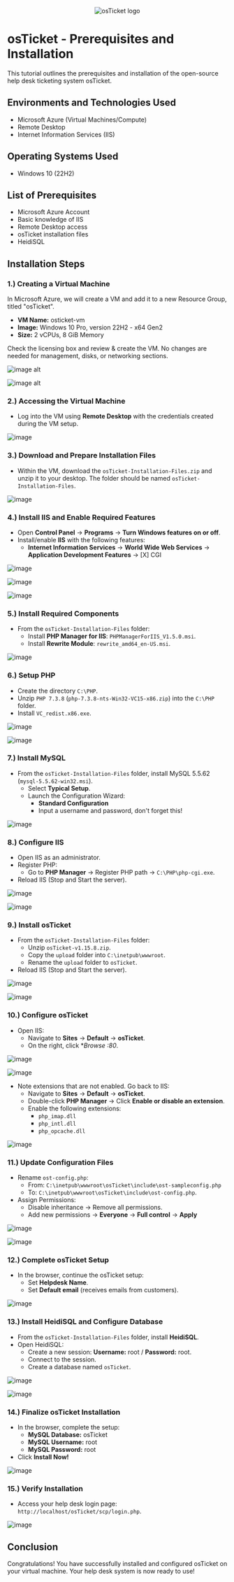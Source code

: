  
<p align="center">
<img src="https://i.imgur.com/Clzj7Xs.png" alt="osTicket logo"/>
</p>

<h1>osTicket - Prerequisites and Installation</h1>
This tutorial outlines the prerequisites and installation of the open-source help desk ticketing system osTicket.<br />




<h2>Environments and Technologies Used</h2>

- Microsoft Azure (Virtual Machines/Compute)
- Remote Desktop
- Internet Information Services (IIS)

<h2>Operating Systems Used </h2>

- Windows 10</b> (22H2)

<h2>List of Prerequisites</h2>

- Microsoft Azure Account
- Basic knowledge of IIS
- Remote Desktop access
- osTicket installation files
- HeidiSQL

<h2>Installation Steps</h2>
        
<h3>1.) Creating a Virtual Machine</h3>

In Microsoft Azure, we will create a VM and add it to a new Resource Group, titled "osTicket".

- **VM Name:** osticket-vm
- **Image:** Windows 10 Pro, version 22H2 - x64 Gen2
- **Size:** 2 vCPUs, 8 GiB Memory

Check the licensing box and review & create the VM. No changes are needed for management, disks, or networking sections.

![image alt](https://github.com/Edwin387/osticket-prereqs/blob/main/shot%2029.PNG?raw=true)

![image alt](https://github.com/Edwin387/osticket-prereqs/blob/main/shot%2030.PNG?raw=true)



<h3>2.) Accessing the Virtual Machine</h3>

- Log into the VM using **Remote Desktop** with the credentials created during the VM setup. 

![image](https://github.com/user-attachments/assets/89a075d3-dbe9-4489-b31a-0f5a5f648919)


<h3>3.) Download and Prepare Installation Files</h3>

- Within the VM, download the `osTicket-Installation-Files.zip` and unzip it to your desktop. The folder should be named `osTicket-Installation-Files`.

![image](https://github.com/Edwin387/osticket-prereqs/blob/main/Screenshot%203.PNG?raw=true) 


<h3>4.) Install IIS and Enable Required Features</h3>

- Open **Control Panel** -> **Programs** -> **Turn Windows features on or off**.
- Install/enable **IIS** with the following features:
  - **Internet Information Services** -> **World Wide Web Services** -> **Application Development Features** -> [X] CGI

![image](https://github.com/Edwin387/osticket-prereqs/blob/main/shot%204.PNG?raw=true)

![image](https://github.com/Edwin387/osticket-prereqs/blob/main/Screenshot%201.PNG?raw=true)

![image](https://github.com/Edwin387/osticket-prereqs/blob/main/Screenshot%202.PNG?raw=true)

<h3>5.) Install Required Components</h3>

- From the `osTicket-Installation-Files` folder:
  - Install **PHP Manager for IIS**: `PHPManagerForIIS_V1.5.0.msi`.
  - Install **Rewrite Module**: `rewrite_amd64_en-US.msi`.
 
![image](https://github.com/Edwin387/osticket-prereqs/blob/main/shot%208.PNG?raw=true)

<h3>6.) Setup PHP</h3>

- Create the directory `C:\PHP`.
- Unzip `PHP 7.3.8` (`php-7.3.8-nts-Win32-VC15-x86.zip`) into the `C:\PHP` folder.
- Install `VC_redist.x86.exe`.

![image](https://github.com/Edwin387/osticket-prereqs/blob/main/shot%2032.PNG?raw=true)

![image](https://github.com/Edwin387/osticket-prereqs/blob/main/shot%208.PNG?raw=true)

<h3>7.) Install MySQL</h3>

- From the `osTicket-Installation-Files` folder, install MySQL 5.5.62 (`mysql-5.5.62-win32.msi`).
  - Select **Typical Setup**.
  - Launch the Configuration Wizard:
    - **Standard Configuration**
    - Input a username and password, don't forget this!

![image](https://github.com/Edwin387/osticket-prereqs/blob/main/shot%209.PNG?raw=true)

<h3>8.) Configure IIS</h3>

- Open IIS as an administrator.
- Register PHP:
  - Go to **PHP Manager** -> Register PHP path -> `C:\PHP\php-cgi.exe`.
- Reload IIS (Stop and Start the server).

![image](https://github.com/Edwin387/osticket-prereqs/blob/main/shot%2033.PNG?raw=true)

![image](https://github.com/Edwin387/osticket-prereqs/blob/main/shot%2010.PNG?raw=true)

<h3>9.) Install osTicket</h3>

- From the `osTicket-Installation-Files` folder:
  - Unzip `osTicket-v1.15.8.zip`.
  - Copy the `upload` folder into `C:\inetpub\wwwroot`.
  - Rename the `upload` folder to `osTicket`.
- Reload IIS (Stop and Start the server).

![image](https://github.com/Edwin387/osticket-prereqs/blob/main/shot%2034.PNG?raw=true)

![image](https://github.com/Edwin387/osticket-prereqs/blob/main/shot%2012.PNG?raw=true)

<h3>10.) Configure osTicket</h3>

- Open IIS:
  - Navigate to **Sites** -> **Default** -> **osTicket**.
  - On the right, click **Browse *:80**.

![image](https://github.com/Edwin387/osticket-prereqs/blob/main/shot%2014.PNG?raw=true)

![image](https://github.com/Edwin387/osticket-prereqs/blob/main/shot%2015.PNG?raw=true)

- Note extensions that are not enabled. Go back to IIS:
  - Navigate to **Sites** -> **Default** -> **osTicket**.
  - Double-click **PHP Manager** -> Click **Enable or disable an extension**.
  - Enable the following extensions:
    - `php_imap.dll`
    - `php_intl.dll`
    - `php_opcache.dll`

![image](https://github.com/Edwin387/osticket-prereqs/blob/main/shot%2016.PNG?raw=true)

<h3>11.) Update Configuration Files</h3>

- Rename `ost-config.php`:
  - From: `C:\inetpub\wwwroot\osTicket\include\ost-sampleconfig.php`
  - To: `C:\inetpub\wwwroot\osTicket\include\ost-config.php`.
- Assign Permissions:
  - Disable inheritance -> Remove all permissions.
  - Add new permissions -> **Everyone** -> **Full control** -> **Apply**

![image](https://github.com/Edwin387/osticket-prereqs/blob/main/shot%2017.PNG?raw=true)

![image](https://github.com/Edwin387/osticket-prereqs/blob/main/shot%2018.PNG?raw=true)

<h3>12.) Complete osTicket Setup</h3>

- In the browser, continue the osTicket setup:
  - Set **Helpdesk Name**.
  - Set **Default email** (receives emails from customers).

![image](https://github.com/Edwin387/osticket-prereqs/blob/main/shot%2019.PNG?raw=true)

<h3>13.) Install HeidiSQL and Configure Database</h3>

- From the `osTicket-Installation-Files` folder, install **HeidiSQL**.
- Open HeidiSQL:
  - Create a new session: **Username:** root / **Password:** root.
  - Connect to the session.
  - Create a database named `osTicket`.

![image](https://github.com/Edwin387/osticket-prereqs/blob/main/shot%2020.PNG?raw=true)

![image](https://github.com/Edwin387/osticket-prereqs/blob/main/shot%2021.PNG?raw=true)

<h3>14.) Finalize osTicket Installation</h3>

- In the browser, complete the setup:
  - **MySQL Database:** osTicket  
  - **MySQL Username:** root  
  - **MySQL Password:** root  
- Click **Install Now!**

![image](https://github.com/Edwin387/osticket-prereqs/blob/main/68747470733a2f2f692e696d6775722e636f6d2f6e69714f706f592e706e67%20(2).png?raw=true)

<h3>15.) Verify Installation</h3>

- Access your help desk login page: `http://localhost/osTicket/scp/login.php`.

![image](https://github.com/Edwin387/osticket-prereqs/blob/main/shot%2035.PNG?raw=true)

<h2>Conclusion</h2>

Congratulations! You have successfully installed and configured osTicket on your virtual machine. Your help desk system is now ready to use!

<br />
